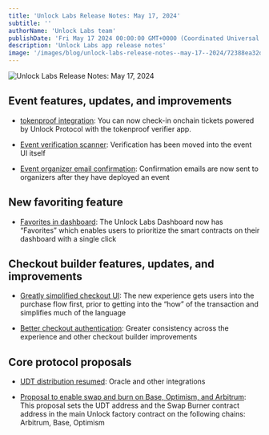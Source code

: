 ```yaml
---
title: 'Unlock Labs Release Notes: May 17, 2024'
subtitle: ''
authorName: 'Unlock Labs team'
publishDate: 'Fri May 17 2024 00:00:00 GMT+0000 (Coordinated Universal Time)'
description: 'Unlock Labs app release notes'
image: '/images/blog/unlock-labs-release-notes--may-17--2024/72388ea32d7e9400d8ce8a70f8192bc7.jpg'
---
```


![Unlock Labs Release Notes: May 17, 2024](https://storage.googleapis.com/papyrus_images/72388ea32d7e9400d8ce8a70f8192bc7.jpg)

<div class="relative header-and-anchor"><h2 id="h-event-features-updates-and-improvements"><strong>Event features, updates, and improvements</strong></h2></div><ul><li><p><a target="_blank" rel="noopener noreferrer nofollow ugc" class="dont-break-out" href="https://paragraph.xyz/@unlockprotocol/tokenproof-unlock">tokenproof integration</a>: You can now check-in onchain tickets powered by Unlock Protocol with the tokenproof verifier app.</p></li><li><p><a target="_blank" rel="noopener noreferrer nofollow ugc" class="dont-break-out" href="https://github.com/unlock-protocol/unlock/pull/13832">Event verification scanner</a>: Verification has been moved into the event UI itself</p></li><li><p><a target="_blank" rel="noopener noreferrer nofollow ugc" class="dont-break-out" href="https://github.com/unlock-protocol/unlock/issues/13648">Event organizer email confirmation</a>: Confirmation emails are now sent to organizers after they have deployed an event</p></li></ul><div class="relative header-and-anchor"><h2 id="h-new-favoriting-feature">New favoriting feature</h2></div><ul><li><p><a target="_blank" rel="noopener noreferrer" class="dont-break-out notion-link-token notion-focusable-token notion-enable-hover" href="https://paragraph.xyz/@unlockprotocol/favorites">Favorites in dashboard</a>: The Unlock Labs Dashboard now has “Favorites” which enables users to prioritize the smart contracts on their dashboard with a single click</p></li></ul><div class="relative header-and-anchor"><h2 id="h-checkout-builder-features-updates-and-improvements">Checkout builder <strong>features, updates, and improvements</strong></h2></div><ul><li><p><a target="_blank" rel="noopener noreferrer nofollow ugc" class="dont-break-out" href="https://paragraph.xyz/@unlockprotocol/checkout-ui-updates">Greatly simplified checkout UI</a>: The new experience gets users into the purchase flow first, prior to getting into the “how” of the transaction and simplifies much of the language</p></li><li><p><a target="_blank" rel="noopener noreferrer nofollow ugc" class="dont-break-out" href="https://github.com/unlock-protocol/unlock/pull/13660">Better checkout authentication</a>: Greater consistency across the experience and other checkout builder improvements</p></li></ul><div class="relative header-and-anchor"><h2 id="h-core-protocol-proposals">Core protocol proposals</h2></div><ul><li><p><a target="_blank" rel="noopener noreferrer nofollow ugc" class="dont-break-out" href="https://github.com/unlock-protocol/unlock/pull/13661">UDT distribution resumed</a>: Oracle and other integrations</p></li><li><p><a target="_blank" rel="noopener noreferrer nofollow ugc" class="dont-break-out" href="https://github.com/unlock-protocol/unlock/pull/13830">Proposal to enable swap and burn on Base, Optimism, and Arbitrum</a>: This proposal sets the UDT address and the Swap Burner contract address in the main Unlock factory contract on the following chains: Arbitrum, Base, Optimism</p></li></ul><p></p>
